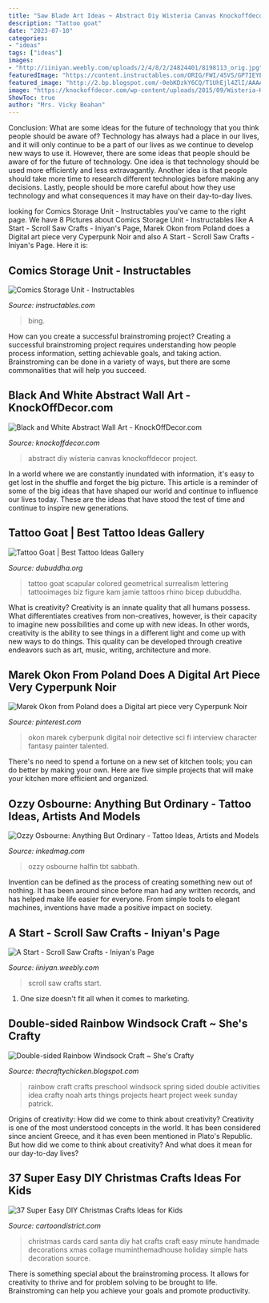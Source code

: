 ```yaml
---
title: "Saw Blade Art Ideas ~ Abstract Diy Wisteria Canvas Knockoffdecor Project"
description: "Tattoo goat"
date: "2023-07-10"
categories:
- "ideas"
tags: ["ideas"]
images:
- "http://iiniyan.weebly.com/uploads/2/4/8/2/24824401/8198113_orig.jpg"
featuredImage: "https://content.instructables.com/ORIG/FWI/45VS/GP7IEYEM/FWI45VSGP7IEYEM.jpg?auto=webp&amp;frame=1&amp;width=2100"
featured_image: "http://2.bp.blogspot.com/-0ebKDzkY6CQ/T1UhEjl4ZlI/AAAAAAAAIMk/lkXn6GdZRhQ/s640/_DSC0050.JPG"
image: "https://knockoffdecor.com/wp-content/uploads/2015/09/Wisteria-Knock-Off-Abstract-Art1.jpg"
ShowToc: true
author: "Mrs. Vicky Beahan"
---
```



Conclusion: What are some ideas for the future of technology that you think people should be aware of?
Technology has always had a place in our lives, and it will only continue to be a part of our lives as we continue to develop new ways to use it. However, there are some ideas that people should be aware of for the future of technology. One idea is that technology should be used more efficiently and less extravagantly. Another idea is that people should take more time to research different technologies before making any decisions. Lastly, people should be more careful about how they use technology and what consequences it may have on their day-to-day lives.

	

		
looking for Comics Storage Unit - Instructables you've came to the right page. We have 8 Pictures about Comics Storage Unit - Instructables like A Start - Scroll Saw Crafts - Iniyan&#039;s Page, Marek Okon from Poland does a Digital art piece very Cyperpunk Noir and also A Start - Scroll Saw Crafts - Iniyan&#039;s Page. Here it is:
		
    
## Comics Storage Unit - Instructables

<img loading=lazy src="https://content.instructables.com/ORIG/FWI/45VS/GP7IEYEM/FWI45VSGP7IEYEM.jpg?auto=webp&amp;frame=1&amp;width=2100" onerror="this.onerror=null;this.src='https://tse2.mm.bing.net/th?id=OIP.B2xj8YBB6L76ObVI46xNGAHaFj&amp;pid=15.1';" alt="Comics Storage Unit - Instructables">

_Source: instructables.com_

>bing. 

	

How can you create a successful brainstroming project?
Creating a successful brainstroming project requires understanding how people process information, setting achievable goals, and taking action. Brainstroming can be done in a variety of ways, but there are some commonalities that will help you succeed.

    
## Black And White Abstract Wall Art - KnockOffDecor.com

<img loading=lazy src="https://knockoffdecor.com/wp-content/uploads/2015/09/Wisteria-Knock-Off-Abstract-Art1.jpg" onerror="this.onerror=null;this.src='https://tse1.mm.bing.net/th?id=OIP.zr4vIFqXq6fW9BwRdntvLwHaN-&amp;pid=15.1';" alt="Black and White Abstract Wall Art - KnockOffDecor.com">

_Source: knockoffdecor.com_

>abstract diy wisteria canvas knockoffdecor project. 

	

In a world where we are constantly inundated with information, it's easy to get lost in the shuffle and forget the big picture. This article is a reminder of some of the big ideas that have shaped our world and continue to influence our lives today. These are the ideas that have stood the test of time and continue to inspire new generations.

    
## Tattoo Goat | Best Tattoo Ideas Gallery

<img loading=lazy src="http://www.dubuddha.org/wp-content/uploads/2015/12/Tattoo-Goat-by-Jamie-Kam.jpg" onerror="this.onerror=null;this.src='https://tse3.mm.bing.net/th?id=OIP.QJGSntBGgNTGxwWD76kJIAHaFn&amp;pid=15.1';" alt="Tattoo Goat | Best Tattoo Ideas Gallery">

_Source: dubuddha.org_

>tattoo goat scapular colored geometrical surrealism lettering tattooimages biz figure kam jamie tattoos rhino bicep dubuddha. 

	

What is creativity?
Creativity is an innate quality that all humans possess. What differentiates creatives from non-creatives, however, is their capacity to imagine new possibilities and come up with new ideas. In other words, creativity is the ability to see things in a different light and come up with new ways to do things. This quality can be developed through creative endeavors such as art, music, writing, architecture and more.

    
## Marek Okon From Poland Does A Digital Art Piece Very Cyperpunk Noir

<img loading=lazy src="https://i.pinimg.com/736x/6b/78/1d/6b781d916262f4956a695cb38b8fa57b--sci-fi-fantasy-cyberpunk.jpg" onerror="this.onerror=null;this.src='https://tse3.mm.bing.net/th?id=OIP.784c5Wv8BFwr8CE6VEEOmQHaJA&amp;pid=15.1';" alt="Marek Okon from Poland does a Digital art piece very Cyperpunk Noir">

_Source: pinterest.com_

>okon marek cyberpunk digital noir detective sci fi interview character fantasy painter talented. 

	

There's no need to spend a fortune on a new set of kitchen tools; you can do better by making your own. Here are five simple projects that will make your kitchen more efficient and organized.

    
## Ozzy Osbourne: Anything But Ordinary - Tattoo Ideas, Artists And Models

<img loading=lazy src="https://www.inkedmag.com/.image/c_limit%2Ccs_srgb%2Cfl_progressive%2Cq_auto:good%2Cw_700/MTcyNDc5MTA4MzQzODAxNzcw/ozzy-3.jpg" onerror="this.onerror=null;this.src='https://tse3.mm.bing.net/th?id=OIP.s6zpC20ZLt7kndFJL86t1AHaLI&amp;pid=15.1';" alt="Ozzy Osbourne: Anything But Ordinary - Tattoo Ideas, Artists and Models">

_Source: inkedmag.com_

>ozzy osbourne halfin tbt sabbath. 

	

Invention can be defined as the process of creating something new out of nothing. It has been around since before man had any written records, and has helped make life easier for everyone. From simple tools to elegant machines, inventions have made a positive impact on society.

    
## A Start - Scroll Saw Crafts - Iniyan&#039;s Page

<img loading=lazy src="http://iiniyan.weebly.com/uploads/2/4/8/2/24824401/8198113_orig.jpg" onerror="this.onerror=null;this.src='https://tse1.mm.bing.net/th?id=OIP.FR-x0m94GCoAf5SYizr-4wHaJ2&amp;pid=15.1';" alt="A Start - Scroll Saw Crafts - Iniyan&#039;s Page">

_Source: iiniyan.weebly.com_

>scroll saw crafts start. 

	

1. One size doesn't fit all when it comes to marketing.

    
## Double-sided Rainbow Windsock Craft ~ She&#039;s Crafty

<img loading=lazy src="http://2.bp.blogspot.com/-0ebKDzkY6CQ/T1UhEjl4ZlI/AAAAAAAAIMk/lkXn6GdZRhQ/s640/_DSC0050.JPG" onerror="this.onerror=null;this.src='https://tse2.mm.bing.net/th?id=OIP.Zii7ToWgnBWfQ1y9wJB6EwAAAA&amp;pid=15.1';" alt="Double-sided Rainbow Windsock Craft ~ She&#039;s Crafty">

_Source: thecraftychicken.blogspot.com_

>rainbow craft crafts preschool windsock spring sided double activities idea crafty noah arts things projects heart project week sunday patrick. 

	

Origins of creativity: How did we come to think about creativity?
Creativity is one of the most understood concepts in the world. It has been considered since ancient Greece, and it has even been mentioned in Plato's Republic. But how did we come to think about creativity? And what does it mean for our day-to-day lives?

    
## 37 Super Easy DIY Christmas Crafts Ideas For Kids

<img loading=lazy src="http://www.cartoondistrict.com/wp-content/uploads/2017/09/Easy-DIY-Christmas-Crafts-Ideas-for-Kids-11.jpg" onerror="this.onerror=null;this.src='https://tse1.mm.bing.net/th?id=OIP.3p9O9wJFG-j6HXVXD2RBFAHaLx&amp;pid=15.1';" alt="37 Super Easy DIY Christmas Crafts Ideas for Kids">

_Source: cartoondistrict.com_

>christmas cards card santa diy hat crafts craft easy minute handmade decorations xmas collage muminthemadhouse holiday simple hats decoration source. 

	

There is something special about the brainstroming process. It allows for creativity to thrive and for problem solving to be brought to life. Brainstroming can help you achieve your goals and promote productivity.


